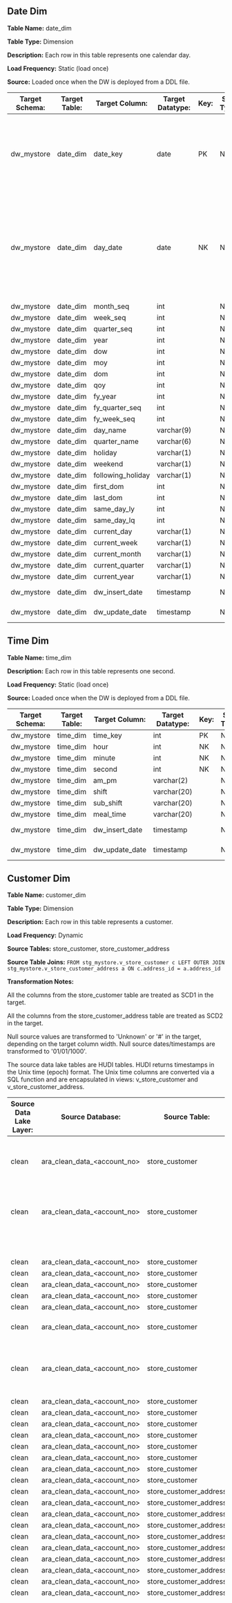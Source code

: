 ## Date Dim

**Table Name:**	date_dim

**Table Type:**	Dimension

**Description:**	Each row in this table represents one calendar day.

**Load Frequency:**	Static (load once)

**Source:**	Loaded once when the DW is deployed from a DDL file.

| Target Schema: | Target Table: | Target Column:     | Target Datatype: | Key: | SCD Type: | Transformation:   | Note:                                                                                                           |
| -------------- | ------------- | ------------------ | ---------------- | ---- | --------- | ----------------- | --------------------------------------------------------------------------------------------------------------- |
| dw\_mystore    | date\_dim     | date\_key          | date             | PK   | N/A       |                   | Using the date datatype for the key as it will allow range restricted scans on fact tables.                     |
| dw\_mystore    | date\_dim     | day\_date          | date             | NK   | N/A       |                   | Source column is repeated here for user convenience as primary keys are often hidden in BI presentation layers. |
| dw\_mystore    | date\_dim     | month\_seq         | int              |      | N/A       |                   |                                                                                                                 |
| dw\_mystore    | date\_dim     | week\_seq          | int              |      | N/A       |                   |                                                                                                                 |
| dw\_mystore    | date\_dim     | quarter\_seq       | int              |      | N/A       |                   |                                                                                                                 |
| dw\_mystore    | date\_dim     | year               | int              |      | N/A       |                   |                                                                                                                 |
| dw\_mystore    | date\_dim     | dow                | int              |      | N/A       |                   |                                                                                                                 |
| dw\_mystore    | date\_dim     | moy                | int              |      | N/A       |                   |                                                                                                                 |
| dw\_mystore    | date\_dim     | dom                | int              |      | N/A       |                   |                                                                                                                 |
| dw\_mystore    | date\_dim     | qoy                | int              |      | N/A       |                   |                                                                                                                 |
| dw\_mystore    | date\_dim     | fy\_year           | int              |      | N/A       |                   |                                                                                                                 |
| dw\_mystore    | date\_dim     | fy\_quarter\_seq   | int              |      | N/A       |                   |                                                                                                                 |
| dw\_mystore    | date\_dim     | fy\_week\_seq      | int              |      | N/A       |                   |                                                                                                                 |
| dw\_mystore    | date\_dim     | day\_name          | varchar(9)       |      | N/A       |                   |                                                                                                                 |
| dw\_mystore    | date\_dim     | quarter\_name      | varchar(6)       |      | N/A       |                   |                                                                                                                 |
| dw\_mystore    | date\_dim     | holiday            | varchar(1)       |      | N/A       |                   |                                                                                                                 |
| dw\_mystore    | date\_dim     | weekend            | varchar(1)       |      | N/A       |                   |                                                                                                                 |
| dw\_mystore    | date\_dim     | following\_holiday | varchar(1)       |      | N/A       |                   |                                                                                                                 |
| dw\_mystore    | date\_dim     | first\_dom         | int              |      | N/A       |                   |                                                                                                                 |
| dw\_mystore    | date\_dim     | last\_dom          | int              |      | N/A       |                   |                                                                                                                 |
| dw\_mystore    | date\_dim     | same\_day\_ly      | int              |      | N/A       |                   |                                                                                                                 |
| dw\_mystore    | date\_dim     | same\_day\_lq      | int              |      | N/A       |                   |                                                                                                                 |
| dw\_mystore    | date\_dim     | current\_day       | varchar(1)       |      | N/A       |                   |                                                                                                                 |
| dw\_mystore    | date\_dim     | current\_week      | varchar(1)       |      | N/A       |                   |                                                                                                                 |
| dw\_mystore    | date\_dim     | current\_month     | varchar(1)       |      | N/A       |                   |                                                                                                                 |
| dw\_mystore    | date\_dim     | current\_quarter   | varchar(1)       |      | N/A       |                   |                                                                                                                 |
| dw\_mystore    | date\_dim     | current\_year      | varchar(1)       |      | N/A       |                   |                                                                                                                 |
| dw\_mystore    | date\_dim     | dw\_insert\_date   | timestamp        |      | N/A       | SYSDATE on Insert | SYSDATE on Insert                                                                                               |
| dw\_mystore    | date\_dim     | dw\_update\_date   | timestamp        |      | N/A       | SYSDATE on Update | SYSDATE on Update                                                                                               |


## Time Dim

**Table Name:**     time_dim

**Description:**    Each row in this table represents one second.

**Load Frequency:** Static (load once)

**Source:**         Loaded once when the DW is deployed from a DDL file.

| Target Schema: | Target Table: | Target Column:   | Target Datatype: | Key: | SCD Type: | Transformation:   |
| -------------- | ------------- | ---------------- | ---------------- | ---- | --------- | ----------------- |
| dw\_mystore    | time\_dim     | time\_key        | int              | PK   | N/A       |                   |
| dw\_mystore    | time\_dim     | hour             | int              | NK   | N/A       |                   |
| dw\_mystore    | time\_dim     | minute           | int              | NK   | N/A       |                   |
| dw\_mystore    | time\_dim     | second           | int              | NK   | N/A       |                   |
| dw\_mystore    | time\_dim     | am\_pm           | varchar(2)       |      | N/A       |                   |
| dw\_mystore    | time\_dim     | shift            | varchar(20)      |      | N/A       |                   |
| dw\_mystore    | time\_dim     | sub\_shift       | varchar(20)      |      | N/A       |                   |
| dw\_mystore    | time\_dim     | meal\_time       | varchar(20)      |      | N/A       |                   |
| dw\_mystore    | time\_dim     | dw\_insert\_date | timestamp        |      | N/A       | SYSDATE on Insert |
| dw\_mystore    | time\_dim     | dw\_update\_date | timestamp        |      | N/A       | SYSDATE on Update |

## Customer Dim

**Table Name:**	customer_dim

**Table Type:**	Dimension

**Description:**	Each row in this table represents a customer.

**Load Frequency:**	Dynamic

**Source Tables:**	store_customer, store_customer_address

**Source Table Joins:**	`FROM stg_mystore.v_store_customer c
LEFT OUTER JOIN stg_mystore.v_store_customer_address a
ON c.address_id = a.address_id`

**Transformation Notes:**	

All the columns from the store_customer table are treated as SCD1 in the target.

All the columns from the store_customer_address table are treated as SCD2 in the target.

Null source values are transformed to 'Unknown' or '#' in the target, depending on the target column width. Null source dates/timestamps are transformed to '01/01/1000'.

The source data lake tables are HUDI tables. HUDI returns timestamps in the Unix time (epoch) format. The Unix time columns are converted via a SQL function and are encapsulated in views: v_store_customer and v_store_customer_address.

| Source Data Lake Layer: | Source Database:                | Source Table:            | Source Column:     | Source Datatype: | Target Schema: | Target Table: | Target Column:             | Target Datatype: | Key: | SCD Type: | Transformation:                                                                                                                                        | Note:                                                                       |
| ----------------------- | ------------------------------- | ------------------------ | ------------------ | ---------------- | -------------- | ------------- | -------------------------- | ---------------- | ---- | --------- | ------------------------------------------------------------------------------------------------------------------------------------------------------ | --------------------------------------------------------------------------- |
|                         |                                 |                          |                    |                  | dw\_mystore    | customer\_dim | customer\_key              | int              | PK   | N/A       | Create new surrogate key for new records and SCD2 changes.                                                                                             |                                                                             |
| clean                   | ara\_clean\_data\_<account\_no> | store\_customer          | customer\_id       | string           | dw\_mystore    | customer\_dim | customer\_id               | varchar(16)      | NK   | N/A       |                                                                                                                                                        |                                                                             |
| clean                   | ara\_clean\_data\_<account\_no> | store\_customer          | salutation         | string           | dw\_mystore    | customer\_dim | salutation                 | varchar(10)      |      | 1         |                                                                                                                                                        | The full history is updated on SCD1<br> columns for a change in the source. |
| clean                   | ara\_clean\_data\_<account\_no> | store\_customer          | first\_name        | string           | dw\_mystore    | customer\_dim | first\_name                | varchar(20)      |      | 1         |                                                                                                                                                        |                                                                             |
| clean                   | ara\_clean\_data\_<account\_no> | store\_customer          | last\_name         | string           | dw\_mystore    | customer\_dim | last\_name                 | varchar(30)      |      | 1         |                                                                                                                                                        |                                                                             |
| clean                   | ara\_clean\_data\_<account\_no> | store\_customer          | birth\_country     | string           | dw\_mystore    | customer\_dim | birth\_country             | varchar(20)      |      | 1         |                                                                                                                                                        |                                                                             |
| clean                   | ara\_clean\_data\_<account\_no> | store\_customer          | email\_address     | string           | dw\_mystore    | customer\_dim | email\_address             | varchar(50)      |      | 1         |                                                                                                                                                        |                                                                             |
| clean                   | ara\_clean\_data\_<account\_no> | store\_customer          | birth\_date        | date             | dw\_mystore    | customer\_dim | birth\_date                | date             |      | 1         |                                                                                                                                                        |                                                                             |
| clean                   | ara\_clean\_data\_<account\_no> | store\_customer          | gender             | string           | dw\_mystore    | customer\_dim | gender                     | varchar(10)      |      | 1         | if 'M' then 'Male'<br> if 'F' then 'Female'<br> else gender                                                                                            |                                                                             |
| clean                   | ara\_clean\_data\_<account\_no> | store\_customer          | marital\_status    | string           | dw\_mystore    | customer\_dim | marital\_status            | varchar(10)      |      | 1         | if 'D' then 'Divorced'<br> if 'M' then 'Married'<br> if 'S' then 'Single'<br> if 'U' then 'Unknown'<br> if 'W' then 'Widowed'<br> else marital\_status |                                                                             |
| clean                   | ara\_clean\_data\_<account\_no> | store\_customer          | education\_status  | string           | dw\_mystore    | customer\_dim | education\_status          | varchar(10)      |      | 1         |                                                                                                                                                        |                                                                             |
| clean                   | ara\_clean\_data\_<account\_no> | store\_customer          | purchase\_estimate | bigint           | dw\_mystore    | customer\_dim | purchase\_estimate         | int              |      | 1         |                                                                                                                                                        |                                                                             |
| clean                   | ara\_clean\_data\_<account\_no> | store\_customer          | credit\_rating     | string           | dw\_mystore    | customer\_dim | credit\_rating             | varchar(10)      |      | 1         |                                                                                                                                                        |                                                                             |
| clean                   | ara\_clean\_data\_<account\_no> | store\_customer          | buy\_potential     | string           | dw\_mystore    | customer\_dim | buy\_potential             | varchar(10)      |      | 1         |                                                                                                                                                        |                                                                             |
| clean                   | ara\_clean\_data\_<account\_no> | store\_customer          | vehicle\_count     | bigint           | dw\_mystore    | customer\_dim | vehicle\_count             | int              |      | 1         |                                                                                                                                                        |                                                                             |
| clean                   | ara\_clean\_data\_<account\_no> | store\_customer          | lower\_bound       | bigint           | dw\_mystore    | customer\_dim | income\_band\_lower\_bound | int              |      | 1         |                                                                                                                                                        |                                                                             |
| clean                   | ara\_clean\_data\_<account\_no> | store\_customer          | upper\_bound       | bigint           | dw\_mystore    | customer\_dim | income\_band\_upper\_bound | int              |      | 1         |                                                                                                                                                        |                                                                             |
| clean                   | ara\_clean\_data\_<account\_no> | store\_customer          | customer\_datetime | date             | dw\_mystore    | customer\_dim | start\_date                | date             |      | 1         | f\_from\_unixtime(customer\_datetime)                                                                                                                  |                                                                             |
| clean                   | ara\_clean\_data\_<account\_no> | store\_customer\_address | address\_id        | string           | dw\_mystore    | customer\_dim | address\_id                | varchar(16)      |      | 2         |                                                                                                                                                        |                                                                             |
| clean                   | ara\_clean\_data\_<account\_no> | store\_customer\_address | address\_datetime  | string           | dw\_mystore    | customer\_dim | address\_date              | timestamp        |      | 2         | f\_from\_unixtime(address\_datetime)                                                                                                                   |                                                                             |
| clean                   | ara\_clean\_data\_<account\_no> | store\_customer\_address | street             | string           | dw\_mystore    | customer\_dim | street                     | varchar(20)      |      | 2         |                                                                                                                                                        |                                                                             |
| clean                   | ara\_clean\_data\_<account\_no> | store\_customer\_address | city               | string           | dw\_mystore    | customer\_dim | city                       | varchar(60)      |      | 2         |                                                                                                                                                        |                                                                             |
| clean                   | ara\_clean\_data\_<account\_no> | store\_customer\_address | county             | string           | dw\_mystore    | customer\_dim | county                     | varchar(30)      |      | 2         |                                                                                                                                                        |                                                                             |
| clean                   | ara\_clean\_data\_<account\_no> | store\_customer\_address | state              | string           | dw\_mystore    | customer\_dim | state                      | varchar(2)       |      | 2         |                                                                                                                                                        |                                                                             |
| clean                   | ara\_clean\_data\_<account\_no> | store\_customer\_address | zip                | string           | dw\_mystore    | customer\_dim | zip                        | varchar(10)      |      | 2         |                                                                                                                                                        |                                                                             |
| clean                   | ara\_clean\_data\_<account\_no> | store\_customer\_address | country            | string           | dw\_mystore    | customer\_dim | country                    | varchar(20)      |      | 2         |                                                                                                                                                        |                                                                             |
| clean                   | ara\_clean\_data\_<account\_no> | store\_customer\_address | gmt\_offset        | string           | dw\_mystore    | customer\_dim | gmt\_offset                | numeric(5)       |      | 2         |                                                                                                                                                        |                                                                             |
| clean                   | ara\_clean\_data\_<account\_no> | store\_customer\_address | location\_type     | string           | dw\_mystore    | customer\_dim | location\_type             | varchar(20)      |      | 2         |                                                                                                                                                        |                                                                             |
|                         |                                 |                          |                    |                  | dw\_mystore    | customer\_dim | scd\_start\_date           | timestamp        |      | N/A       | On SCD2 change:<br>\- store\_customer.customer\_datetime on first record.<br><br>\- store\_address.address\_datetime on the new record                 |                                                                             |
|                         |                                 |                          |                    |                  | dw\_mystore    | customer\_dim | scd\_end\_date             | timestamp        |      | N/A       | On SCD2 change:<br> - store\_address.address\_datetime on the existing current record<br> - '31/12/2999' on the new record                             |                                                                             |
|                         |                                 |                          |                    |                  | dw\_mystore    | customer\_dim | scd\_current\_flag         | varchar(1)       |      | N/A       | On SCD2 change:<br> - 'N' on existing record<br> - 'Y' on new record                                                                                   |                                                                             |
|                         |                                 |                          |                    |                  | dw\_mystore    | customer\_dim | dw\_insert\_date           | timestamp        |      | N/A       | SYSDATE on Insert                                                                                                                                      |                                                                             |
|                         |                                 |                          |                    |                  | dw\_mystore    | customer\_dim | dw\_update\_date           | timestamp        |      | N/A       | SYSDATE on Update                                                                                                                                      |                                                                             |

## Sale Fact

**Table Name:**	sale_fact

**Table Type:**	Fact

**Description:**	Each row in this table represents a single line item from a sale.

**Load Frequency:**	Dynamic

**Source Tables:**

Lake: store_sale

DW: date_dim, time_dim, customer_dim

| Source Data Lake Layer: | Source Database:                   | Source Table: | Source Column:       | Source Datatype: | Target Schema: | Target Table: | Target Column:       | Target Datatype: | Key: | Transformation:                                                                                                                                                                                                                                                                                              | Note: |
| ----------------------- | ---------------------------------- | ------------- | -------------------- | ---------------- | -------------- | ------------- | -------------------- | ---------------- | ---- | ------------------------------------------------------------------------------------------------------------------------------------------------------------------------------------------------------------------------------------------------------------------------------------------------------------ | ----- |
| N/A                     | Sourced from DW dw\_mystore schema | date\_dim     | date\_key            | date             | dw\_mystore    | sale\_fact    | sold\_date\_key      | date             |      | Surrogate key lookup on:<br><br> SELECT NVL(dd.date\_key, TO\_DATE('01-JAN-1900', 'DD-MON-YYYY'))<br> FROM clean\_store\_sale ss<br> LEFT OUTER JOIN dw\_mystore.date\_dim dd<br> ON TRUNC(ss.sale\_datetime) = dd.day\_date                                                                                 |       |
| N/A                     | Sourced from DW dw\_mystore schema | time\_dim     | time\_key            | int              | dw\_mystore    | sale\_fact    | sold\_time\_key      | int              |      | Surrogate key lookup:<br><br> SELECT NVL(td.time\_key, -1)<br> FROM store\_sale ss<br> LEFT OUTER JOIN dw\_mystore.time\_dim td<br>  ON EXTRACT(hour from ss.sale\_datetime) = td."hour"<br> AND EXTRACT(min from ss.sale\_datetime) = td."minute"<br> AND EXTRACT(sec from ss.sale\_datetime) = td."second" |       |
| clean                   | ara\_clean\_data\_<account\_no>    | store\_sale   | sale\_datetime       | timestamp        | dw\_mystore    | sale\_fact    | sold\_date           | timestamp        | PK   |                                                                                                                                                                                                                                                                                                              |       |
| N/A                     | Sourced from DW dw\_mystore schema | customer\_dim | customer\_key        | int              | dw\_mystore    | sale\_fact    | customer\_key        | int              |      | Surrogate key lookup:<br><br> SELECT NVL(cd.customer\_key, -1)<br> FROM store\_sale ss<br> LEFT OUTER JOIN dw\_mystore.customer\_dim cd<br> ON ss.customer\_id = cd.customer\_id<br> AND ss.sold\_datetime >= cd.scd\_start\_date<br> AND ss.sold\_datetime < cd.scd\_end\_date                              |       |
| clean                   | ara\_clean\_data\_<account\_no>    | store\_sale   | ticket\_id           | bigint           | dw\_mystore    | sale\_fact    | ticket\_id           | varchar(20)      | PK   |                                                                                                                                                                                                                                                                                                              |       |
| clean                   | ara\_clean\_data\_<account\_no>    | store\_sale   | item\_id             | bigint           | dw\_mystore    | sale\_fact    | item\_id             | int              | PK   |                                                                                                                                                                                                                                                                                                              |       |
| clean                   | ara\_clean\_data\_<account\_no>    | store\_sale   | quantity             | bigint           | dw\_mystore    | sale\_fact    | quantity             | int              |      |                                                                                                                                                                                                                                                                                                              |       |
| clean                   | ara\_clean\_data\_<account\_no>    | store\_sale   | wholesale\_cost      | decimal(15,2)    | dw\_mystore    | sale\_fact    | wholesale\_cost      | decimal(15,2)    |      |                                                                                                                                                                                                                                                                                                              |       |
| clean                   | ara\_clean\_data\_<account\_no>    | store\_sale   | list\_price          | decimal(15,2)    | dw\_mystore    | sale\_fact    | list\_price          | decimal(15,2)    |      |                                                                                                                                                                                                                                                                                                              |       |
| clean                   | ara\_clean\_data\_<account\_no>    | store\_sale   | sales\_price         | decimal(15,2)    | dw\_mystore    | sale\_fact    | sales\_price         | decimal(15,2)    |      |                                                                                                                                                                                                                                                                                                              |       |
| clean                   | ara\_clean\_data\_<account\_no>    | store\_sale   | ext\_discount\_amt   | decimal(15,2)    | dw\_mystore    | sale\_fact    | ext\_discount\_amt   | decimal(15,2)    |      |                                                                                                                                                                                                                                                                                                              |       |
| clean                   | ara\_clean\_data\_<account\_no>    | store\_sale   | ext\_sales\_price    | decimal(15,2)    | dw\_mystore    | sale\_fact    | ext\_sales\_price    | decimal(15,2)    |      |                                                                                                                                                                                                                                                                                                              |       |
| clean                   | ara\_clean\_data\_<account\_no>    | store\_sale   | ext\_wholesale\_cost | decimal(15,2)    | dw\_mystore    | sale\_fact    | ext\_wholesale\_cost | decimal(15,2)    |      |                                                                                                                                                                                                                                                                                                              |       |
| clean                   | ara\_clean\_data\_<account\_no>    | store\_sale   | ext\_list\_price     | decimal(15,2)    | dw\_mystore    | sale\_fact    | ext\_list\_price     | decimal(15,2)    |      |                                                                                                                                                                                                                                                                                                              |       |
| clean                   | ara\_clean\_data\_<account\_no>    | store\_sale   | ext\_tax             | decimal(15,2)    | dw\_mystore    | sale\_fact    | ext\_tax             | decimal(15,2)    |      |                                                                                                                                                                                                                                                                                                              |       |
| clean                   | ara\_clean\_data\_<account\_no>    | store\_sale   | coupon\_amt          | decimal(15,2)    | dw\_mystore    | sale\_fact    | coupon\_amt          | decimal(15,2)    |      |                                                                                                                                                                                                                                                                                                              |       |
| clean                   | ara\_clean\_data\_<account\_no>    | store\_sale   | net\_paid            | decimal(15,2)    | dw\_mystore    | sale\_fact    | net\_paid            | decimal(15,2)    |      |                                                                                                                                                                                                                                                                                                              |       |
| clean                   | ara\_clean\_data\_<account\_no>    | store\_sale   | net\_paid\_inc\_tax  | decimal(15,2)    | dw\_mystore    | sale\_fact    | net\_paid\_inc\_tax  | decimal(15,2)    |      |                                                                                                                                                                                                                                                                                                              |       |
| clean                   | ara\_clean\_data\_<account\_no>    | store\_sale   | net\_profit          | decimal(15,2)    | dw\_mystore    | sale\_fact    | net\_profit          | decimal(15,2)    |      |                                                                                                                                                                                                                                                                                                              |       |
|                         |                                    |               |                      |                  |                | customer\_dim | dw\_insert\_date     | timestamp        |      | SYSDATE on Insert                                                                                                                                                                                                                                                                                            |       |
|                         |                                    |               |                      |                  |                | customer\_dim | dw\_update\_date     | timestamp        |      | SYSDATE on Update                                                                                                                                                                                                                                                                                            |       |